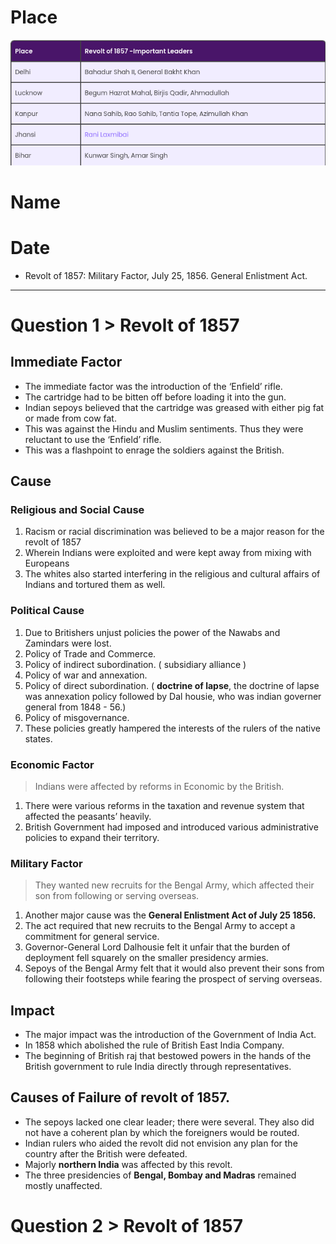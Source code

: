 # Place
<img src="./Screenshot 2023-06-05 at 10-26-31 Revolt of 1857 - Causes Impact Failure List of Important Leaders Involved FAQ.png">

# Name

# Date
- Revolt of 1857: Military Factor, July 25, 1856. General Enlistment Act.

<hr />

# Question 1 > Revolt of 1857

## Immediate Factor

- The immediate factor was the introduction of the ‘Enfield’ rifle.
- The cartridge had to be bitten off before loading it into the gun.
- Indian sepoys believed that the cartridge was greased with either pig fat or made from cow fat.
- This was against the Hindu and Muslim sentiments. Thus they were reluctant to use the ‘Enfield’ rifle.
- This was a flashpoint to enrage the soldiers against the British.

## Cause

### Religious and Social Cause
1) Racism or racial discrimination was believed to be a major reason for the revolt of 1857
2) Wherein Indians were exploited and were kept away from mixing with Europeans
3) The whites also started interfering in the religious and cultural affairs of Indians and tortured them as well.

### Political Cause
1) Due to Britishers unjust policies the power of the Nawabs and Zamindars were lost.
2) Policy of Trade and Commerce.
3) Policy of indirect subordination. ( subsidiary alliance )
4) Policy of war and annexation.
5) Policy of direct subordination. ( **doctrine of lapse**, the doctrine of lapse was annexation policy followed by Dal housie, who was indian governer general from 1848 - 56.)
6) Policy of misgovernance.
7) These policies greatly hampered the interests of the rulers of the native states.

### Economic Factor
> Indians were affected by reforms in Economic by the British.
1) There were various reforms in the taxation and revenue system that affected the peasants’ heavily.
2) British Government had imposed and introduced various administrative policies to expand their territory.

### Military Factor
> They wanted new recruits for the Bengal Army, which affected their son from following or serving overseas.
1) Another major cause was the **General Enlistment Act of July 25 1856.**
2) The act required that new recruits to the Bengal Army to accept a commitment for general service.
3) Governor-General Lord Dalhousie felt it unfair that the burden of deployment fell squarely on the smaller presidency armies.
4) Sepoys of the Bengal Army felt that it would also prevent their sons from following their footsteps while fearing the prospect of serving overseas.

## Impact
- The major impact was the introduction of the Government of India Act.
- In 1858 which abolished the rule of British East India Company.
- The beginning of British raj that bestowed powers in the hands of the British government to rule India directly through representatives.

## Causes of Failure of revolt of 1857.
- The sepoys lacked one clear leader; there were several. They also did not have a coherent plan by which the foreigners would be routed.
- Indian rulers who aided the revolt did not envision any plan for the country after the British were defeated.
- Majorly **northern India** was affected by this revolt.
- The three presidencies of **Bengal, Bombay and Madras** remained mostly unaffected.

# Question 2 > Revolt of 1857
